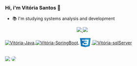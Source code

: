### Hi, i'm Vitória Santos 👋

- 📚 I'm studying systems analysis and development
<div align="center">
  <a href="https://github.com/vitoriacarolsa">
  <img height="180em" src="https://github-readme-stats.vercel.app/api?username=vitoriacarolsa&show_icons=true&theme=tokyonight&include_all_commits=true&count_private=true"/>
  <img height="180em" src="https://github-readme-stats.vercel.app/api/top-langs/?username=vitoriacarolsa&layout=compact&langs_count=7&theme=tokyonight"/>
</div>

<div style="display: inline_block"><br>
  <img align="center" alt="Vitória-Java" height="30" width="40" src="https://cdn.jsdelivr.net/gh/devicons/devicon/icons/java/java-original.svg" />
  <img align="center" alt="Vitória-SpringBoot" height="30" width="40" src="https://cdn.jsdelivr.net/gh/devicons/devicon/icons/spring/spring-original.svg" />
  <img align="center" alt="Vitória-CSS" height="30" width="40" src="https://raw.githubusercontent.com/devicons/devicon/master/icons/css3/css3-original.svg">
  <img align="center" alt="Vitória-sqlServer" height="30" width="40" src="https://cdn.jsdelivr.net/gh/devicons/devicon/icons/microsoftsqlserver/microsoftsqlserver-plain-wordmark.svg" />
  
</div>

##

<div> 
 <a href = "mailto:vitoriacarolinesantos338@gmail.com"> <img src="https://img.shields.io/badge/-Gmail-%23333?style=for-the-badge&logo=gmail&logoColor=white" target="_blank"></a>
<a href="https://www.linkedin.com/in/vit%C3%B3ria-caroline-dos-santos-a9314a250" target="_blank"><img src="https://img.shields.io/badge/-LinkedIn-%230077B5?style=for-the-badge&logo=linkedin&logoColor=white" style="border-radius: 30px" target="_blank"></a> 
</div>
